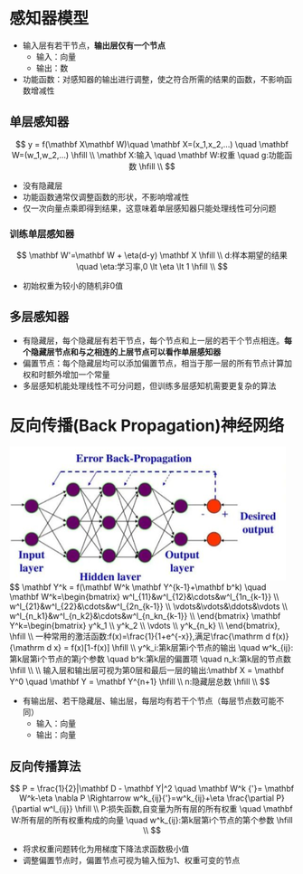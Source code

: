 # 感知器模型

- 输入层有若干节点，**输出层仅有一个节点**
  - 输入：向量
  - 输出：数
- 功能函数：对感知器的输出进行调整，使之符合所需的结果的函数，不影响函数增减性

## 单层感知器

$$
y = f(\mathbf X\mathbf W)\quad \mathbf X=(x_1,x_2,...) \quad \mathbf W=(w_1,w_2,...) \hfill \\
\mathbf X:输入 \quad \mathbf W:权重 \quad g:功能函数 \hfill \\
$$

- 没有隐藏层
- 功能函数通常仅调整函数的形状，不影响增减性
- 仅一次向量点乘即得到结果，这意味着单层感知器只能处理线性可分问题

### 训练单层感知器

$$
\mathbf W'=\mathbf W + \eta(d-y) \mathbf X \hfill \\
d:样本期望的结果 \quad \eta:学习率,0 \lt \eta \lt 1 \hfill \\
$$

- 初始权重为较小的随机非0值

## 多层感知器

- 有隐藏层，每个隐藏层有若干节点，每个节点和上一层的若干个节点相连。**每个隐藏层节点和与之相连的上层节点可以看作单层感知器**
- 偏置节点：每个隐藏层均可以添加偏置节点，相当于那一层的所有节点计算加权和时额外增加一个常量
- 多层感知机能处理线性不可分问题，但训练多层感知机需要更复杂的算法

# 反向传播(Back Propagation)神经网络

<img src="image-20230515095200759.png" alt="image-20230515095200759" style="zoom: 50%;" />
$$
\mathbf Y^k = f(\mathbf W^k \mathbf Y^{k-1}+\mathbf b^k) \quad
\mathbf W^k=\begin{bmatrix}
w^l_{11}&w^l_{12}&\cdots&w^l_{1n_{k-1}} \\
w^l_{21}&w^l_{22}&\cdots&w^l_{2n_{k-1}} \\
\vdots&\vdots&\ddots&\vdots \\
w^l_{n_k1}&w^l_{n_k2}&\cdots&w^l_{n_kn_{k-1}} \\
\end{bmatrix}
\mathbf Y^k=\begin{bmatrix}
y^k_1 \\
y^k_2 \\
\vdots \\
y^k_{n_k} \\
\end{bmatrix},
\hfill \\
一种常用的激活函数:f(x)=\frac{1}{1+e^{-x}},满足\frac{\mathrm d f(x)}{\mathrm d x} = f(x)[1-f(x)] \hfill \\ 
y^k_i:第k层第i个节点的输出 \quad w^k_{ij}:第k层第i个节点的第j个参数  \quad b^k:第k层的偏置项 \quad n_k:第k层的节点数\hfill \\
\\
输入层和输出层可视为第0层和最后一层的输出:\mathbf X = \mathbf Y^0 \quad \mathbf Y = \mathbf Y^{n+1} \hfill \\
n:隐藏层总数 \hfill \\
$$

- 有输出层、若干隐藏层、输出层，每层均有若干个节点（每层节点数可能不同）
  - 输入：向量
  - 输出：向量

## 反向传播算法

$$
P = \frac{1}{2}|\mathbf D - \mathbf Y|^2 \quad \mathbf W^k {'}= \mathbf W^k-\eta \nabla P \Rightarrow w^k_{ij}{'}=w^k_{ij}+\eta \frac{\partial P}{\partial w^l_{ij}}  \hfill \\
P:损失函数,自变量为所有层的所有权重 \quad \mathbf W:所有层的所有权重构成的向量 \quad w^k_{ij}:第k层第i个节点的第个参数 
\hfill \\
$$

- 将求权重问题转化为用梯度下降法求函数极小值
- 调整偏置节点时，偏置节点可视为输入恒为1、权重可变的节点

